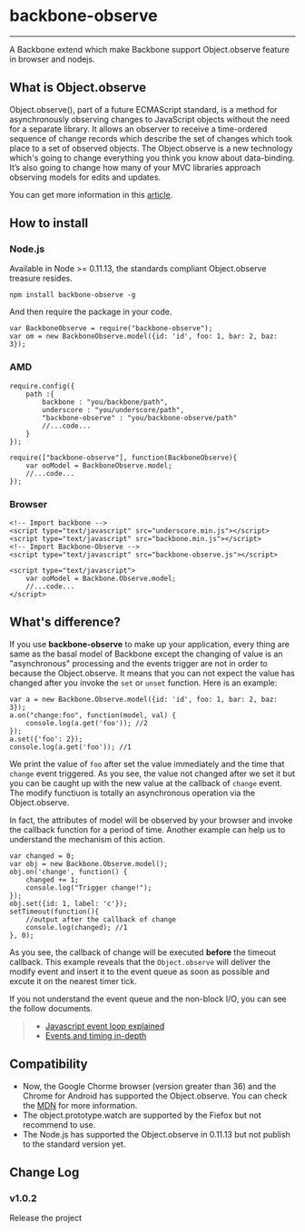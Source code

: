 # backbone-observe

------

A Backbone extend which make Backbone support Object.observe feature in browser and nodejs.

## What is Object.observe
Object.observe(), part of a future ECMAScript standard, is a method for asynchronously observing changes to JavaScript objects without the need for a separate library. It allows an observer to receive a time-ordered sequence of change records which describe the set of changes which took place to a set of observed objects.
The Object.observe is a new technology which's going to change everything you think you know about data-binding. It’s also going to change how many of your MVC libraries approach observing models for edits and updates.

You can get more information in this [article][1].

## How to install
### Node.js
Available in Node >= 0.11.13, the standards compliant Object.observe treasure resides.

    npm install backbone-observe -g

And then require the package in your code.

    var BackboneObserve = require("backbone-observe");
    var om = new BackboneObserve.model({id: 'id', foo: 1, bar: 2, baz: 3});

### AMD
    require.config({
        path :{
            backbone : "you/backbone/path",
            underscore : "you/underscore/path",
            "backbone-observe" : "you/backbone-observe/path"
            //...code...
        }
    });

    require(["backbone-observe"], function(BackboneObserve){
        var ooModel = BackboneObserve.model;
        //...code...
    });

### Browser
    <!-- Import backbone -->
    <script type="text/javascript" src="underscore.min.js"></script>
    <script type="text/javascript" src="backbone.min.js"></script>
    <!-- Import Backbone-Observe -->
    <script type="text/javascript" src="backbone-observe.js"></script>

    <script type="text/javascript">
        var ooModel = Backbone.Observe.model;
        //...code...
    </script>

## What's difference?
If you use **backbone-observe** to make up your application, every thing are same as the basal model of Backbone except the changing of value is an "asynchronous" processing and the events trigger are not in order to because the Object.observe. It means that you can not expect the value has changed after you invoke the `set` or `unset` function.
Here is an example:

    var a = new Backbone.Observe.model({id: 'id', foo: 1, bar: 2, baz: 3});
    a.on("change:foo", function(model, val) {
        console.log(a.get('foo')); //2
    });
    a.set({'foo': 2});
    console.log(a.get('foo')); //1

We print the value of `foo` after set the value immediately and the time that `change` event triggered. As you see, the value not changed after we set it but you can be caught up with the new value at the callback of `change` event.
The modify functiuon is totally an asynchronous operation via the Object.observe.

In fact, the attributes of model will be observed by your browser and invoke the callback function for a period of time.
Another example can help us to understand the mechanism of this action.

    var changed = 0;
    var obj = new Backbone.Observe.model();
    obj.on('change', function() {
        changed += 1;
        console.log("Trigger change!");
    });
    obj.set({id: 1, label: 'c'});
    setTimeout(function(){
        //output after the callback of change
        console.log(changed); //1
    }, 0);

As you see, the callback of change will be executed **before** the timeout callback. This example reveals that the `Object.observe` will deliver the modify event and insert it to the event queue as soon as possible and excute it on the nearest timer tick.

If you not understand the event queue and the non-block I/O, you can see the follow documents.
> * [Javascript event loop explained][2]
> * [Events and timing in-depth][3]

## Compatibility
* Now, the Google Chorme browser (version greater than 36) and the Chrome for Android has supported the Object.observe. You can check the [MDN][4] for more information.
* The object.prototype.watch are supported by the Fiefox but not recommend to use.
* The Node.js has supported the Object.observe in 0.11.13 but not publish to the standard version yet.

## Change Log
### v1.0.2
Release the project

[1]: http://www.html5rocks.com/en/tutorials/es7/observe/?redirect_from_locale=zh
[2]: http://blog.carbonfive.com/2013/10/27/the-javascript-event-loop-explained
[3]: http://javascript.info/tutorial/events-and-timing-depth#javascript-is-single-threaded
[4]: https://developer.mozilla.org/en-US/docs/Web/JavaScript/Reference/Global_Objects/Object/observe
